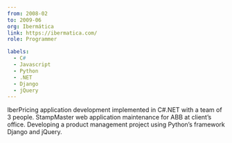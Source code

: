 ```yaml
---
from: 2008-02
to: 2009-06
org: Ibermática
link: https://ibermatica.com/
role: Programmer

labels:
  - C#
  - Javascript
  - Python
  - .NET
  - Django
  - jQuery
---
```


IberPricing application development implemented in C#.NET with a team of 3 people.
StampMaster web application maintenance for ABB at client’s office.
Developing a product management project using Python’s framework Django and jQuery.
